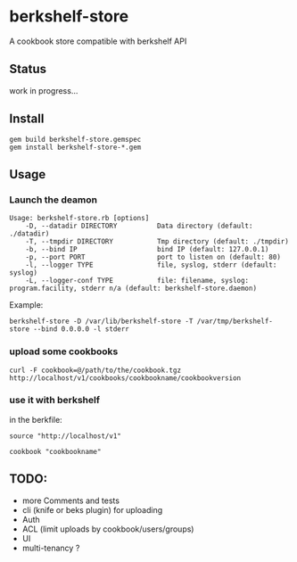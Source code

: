 berkshelf-store
===============

A cookbook store compatible with berkshelf API

Status
------

work in progress...


Install
-------

    gem build berkshelf-store.gemspec
    gem install berkshelf-store-*.gem


Usage
-----

### Launch the deamon

    Usage: berkshelf-store.rb [options]
        -D, --datadir DIRECTORY          Data directory (default: ./datadir)
        -T, --tmpdir DIRECTORY           Tmp directory (default: ./tmpdir)
        -b, --bind IP                    bind IP (default: 127.0.0.1)
        -p, --port PORT                  port to listen on (default: 80)
        -l, --logger TYPE                file, syslog, stderr (default: syslog)
        -L, --logger-conf TYPE           file: filename, syslog: program.facility, stderr n/a (default: berkshelf-store.daemon)

Example:

    berkshelf-store -D /var/lib/berkshelf-store -T /var/tmp/berkshelf-store --bind 0.0.0.0 -l stderr

### upload some cookbooks

    curl -F cookbook=@/path/to/the/cookbook.tgz http://localhost/v1/cookbooks/cookbookname/cookbookversion

### use it with berkshelf

in the berkfile:

    source "http://localhost/v1"

    cookbook "cookbookname"

TODO:
----
- more Comments and tests
- cli (knife or beks plugin) for uploading
- Auth
- ACL (limit uploads by cookbook/users/groups)
- UI
- multi-tenancy ?



